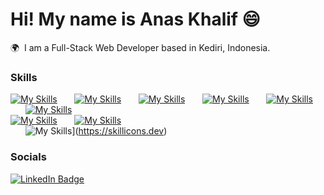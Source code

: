 # Hi! My name is Anas Khalif 😄

🌍  I am a Full-Stack Web Developer based in Kediri, Indonesia.
<br/>

### Skills

[![My Skills](https://skillicons.dev/icons?i=html,css)](https://skillicons.dev) &nbsp;&nbsp;&nbsp;&nbsp;&nbsp; [![My Skills](https://skillicons.dev/icons?i=js,react)](https://skillicons.dev) &nbsp;&nbsp;&nbsp;&nbsp;&nbsp; [![My Skills](https://skillicons.dev/icons?i=figma,sass)](https://skillicons.dev) &nbsp;&nbsp;&nbsp;&nbsp;&nbsp; [![My Skills](https://skillicons.dev/icons?i=tailwind,bootstrap)](https://skillicons.dev) &nbsp;&nbsp;&nbsp;&nbsp;&nbsp; [![My Skills](https://skillicons.dev/icons?i=php,mysql)](https://skillicons.dev) &nbsp;&nbsp;&nbsp;&nbsp;&nbsp; [![My Skills](https://skillicons.dev/icons?i=github,gitlab)](https://skillicons.dev) 
<br/> [![My Skills](https://skillicons.dev/icons?i=postman,docker)](https://skillicons.dev) &nbsp;&nbsp;&nbsp;&nbsp;&nbsp; [![My Skills](https://skillicons.dev/icons?i=laravel)](https://skillicons.dev)
<br/> &nbsp;&nbsp;&nbsp;&nbsp;&nbsp; ![My Skills](https://skillicons.dev/icons?i=python)](https://skillicons.dev)

### Socials

<div id="badges">
  <a href="https://www.linkedin.com/in/anaskhalifmuttaqien/">
    <img src="https://img.shields.io/badge/LinkedIn-blue?style=for-the-badge&logo=linkedin&logoColor=white" alt="LinkedIn Badge"/>
  </a>
</div>
